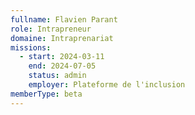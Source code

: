 ```yaml
---
fullname: Flavien Parant
role: Intrapreneur
domaine: Intraprenariat
missions:
  - start: 2024-03-11
    end: 2024-07-05
    status: admin
    employer: Plateforme de l'inclusion
memberType: beta
---
```


